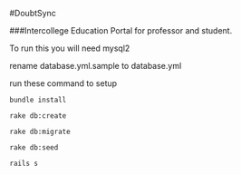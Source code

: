 #DoubtSync


###Intercollege Education Portal for professor and student.


To run this you will need mysql2 

rename database.yml.sample to database.yml


run these command to setup

`bundle install`

`rake db:create`

`rake db:migrate`

`rake db:seed`

`rails s`